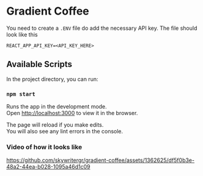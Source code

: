 # Gradient Coffee

You need to create a `.ENV` file do add the necessary API key. The file should look like this

```
REACT_APP_API_KEY=<API_KEY_HERE>
```

## Available Scripts

In the project directory, you can run:

### `npm start`

Runs the app in the development mode.\
Open [http://localhost:3000](http://localhost:3000) to view it in the browser.

The page will reload if you make edits.\
You will also see any lint errors in the console.

### Video of how it looks like


https://github.com/skywritergr/gradient-coffee/assets/1362625/df5f0b3e-48a2-44ea-b028-1095a46d1c09

